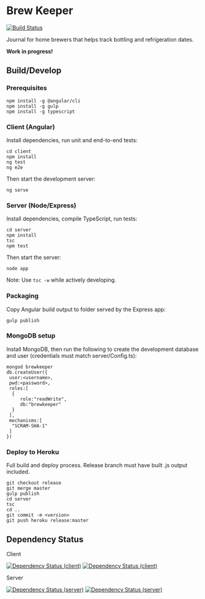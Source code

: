 # Brew Keeper

[![Build Status](https://travis-ci.org/Cynicollision/BrewKeeper.svg?branch=master)](https://travis-ci.org/Cynicollision/BrewKeeper)

Journal for home brewers that helps track bottling and refrigeration dates.

**Work in progress!**

## Build/Develop
### Prerequisites
```
npm install -g @angular/cli
npm install -g gulp
npm install -g typescript
```
### Client (Angular)
Install dependencies, run unit and end-to-end tests:
```
cd client
npm install
ng test
ng e2e
```
Then start the development server:
```
ng serve
```
### Server (Node/Express)
Install dependencies, compile TypeScript, run tests:
```
cd server
npm install
tsc
npm test
```
Then start the server:
```
node app
```
Note: Use `tsc -w` while actively developing.
### Packaging
Copy Angular build output to folder served by the Express app:
```
gulp publish
```
### MongoDB setup
Install MongoDB, then run the following to create the development database and user (credentials must match server/Config.ts):
```
mongod brewkeeper
db.createUser({  
 user:<username>,
 pwd:<password>,
 roles:[  
  {  
     role:"readWrite",
     db:"brewkeeper"
  }
 ],
 mechanisms:[  
  "SCRAM-SHA-1"
 ]
})
```
### Deploy to Heroku
Full build and deploy process. Release branch must have built .js output included.
```
git checkout release
git merge master
gulp publish
cd server
tsc
cd ..
git commit -m <version>
git push heroku release:master
```
## Dependency Status
Client 

[![Dependency Status (client)](https://david-dm.org/Cynicollision/BrewKeeper/status.svg?path=client)](https://david-dm.org/Cynicollision/BrewKeeper?path=client)
[![Dependency Status (client)](https://david-dm.org/Cynicollision/BrewKeeper/dev-status.svg?path=client)](https://david-dm.org/Cynicollision/BrewKeeper?path=client&type=dev)

Server

[![Dependency Status (server)](https://david-dm.org/Cynicollision/BrewKeeper/status.svg)](https://david-dm.org/Cynicollision/BrewKeeper)
[![Dependency Status (server)](https://david-dm.org/Cynicollision/BrewKeeper/dev-status.svg?type=dev)](https://david-dm.org/Cynicollision/BrewKeeper?type=dev)
